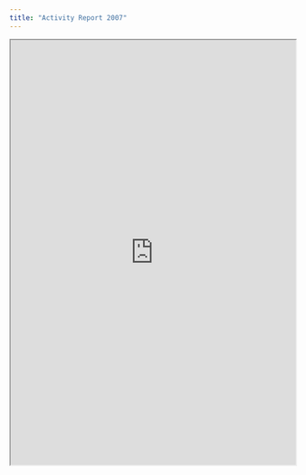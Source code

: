 ```yaml
---
title: "Activity Report 2007"
---
```




<iframe height="750" width="100%" src="https://ewelton.github.io/ktest/wiki.html#Activity%20Report%202007"></iframe>
